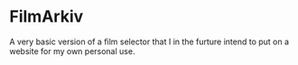 # FilmArkiv

A very basic version of a film selector that I in the furture intend to put on a website for my own personal use.
